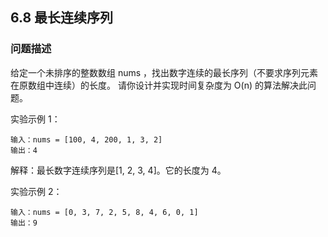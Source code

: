 ## 6.8 最长连续序列

### 问题描述
给定一个未排序的整数数组 nums ，找出数字连续的最长序列（不要求序列元素在原数组中连续）的长度。
请你设计并实现时间复杂度为 O(n) 的算法解决此问题。

实验示例 1：
```
输入：nums = [100, 4, 200, 1, 3, 2]
输出：4
```
解释：最长数字连续序列是[1, 2, 3, 4]。它的长度为 4。

实验示例 2：
```
输入：nums = [0, 3, 7, 2, 5, 8, 4, 6, 0, 1]
输出：9
```

